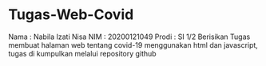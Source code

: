 # Tugas-Web-Covid
Nama : Nabila Izati Nisa  NIM    : 20200121049  Prodi  : SI 1/2 Berisikan Tugas membuat halaman web tentang covid-19 menggunakan html dan javascript, tugas di kumpulkan melalui repository github
